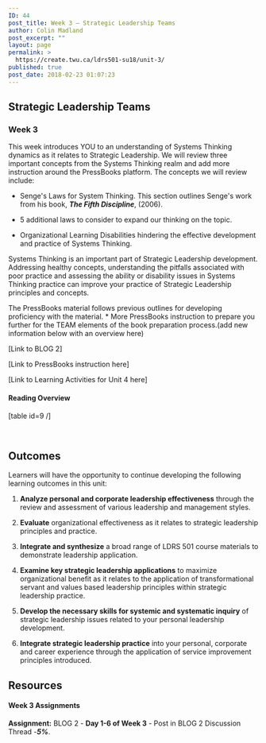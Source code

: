 ```yaml
---
ID: 44
post_title: Week 3 – Strategic Leadership Teams
author: Colin Madland
post_excerpt: ""
layout: page
permalink: >
  https://create.twu.ca/ldrs501-su18/unit-3/
published: true
post_date: 2018-02-23 01:07:23
---
```

## Strategic Leadership Teams

### Week 3

This week introduces YOU to an understanding of Systems Thinking dynamics as it relates to Strategic Leadership. We will review three important concepts from the Systems Thinking realm and add more instruction around the PressBooks platform. The concepts we will review include:

* Senge's Laws for System Thinking. This section outlines Senge's work from his book, **_The Fifth Discipline_**, (2006).

* 5 additional laws to consider to expand our thinking on the topic.

* Organizational Learning Disabilities hindering the effective development and practice of Systems Thinking.

Systems Thinking is an important part of Strategic Leadership development. Addressing healthy concepts, understanding the pitfalls associated with poor practice and assessing the ability or disability issues in Systems Thinking practice can improve your practice of Strategic Leadership principles and concepts.

The PressBooks material follows previous outlines for developing proficiency with the material. * More PressBooks instruction to prepare you further for the TEAM elements of the book preparation process.(add new information below with an overview here)

[Link to BLOG 2]

[Link to PressBooks instruction here]

[Link to Learning Activities for Unit 4 here]

#### Reading Overview

[table id=9 /]

&nbsp;

## Outcomes

Learners will have the opportunity to continue developing the following learning outcomes in this unit:

1. **Analyze personal and corporate leadership effectiveness** through the review and assessment of various leadership and management styles.

2. **Evaluate** organizational effectiveness as it relates to strategic leadership principles and practice.

3. **Integrate and synthesize** a broad range of LDRS 501 course materials to demonstrate leadership application.

4. **Examine key strategic leadership applications** to maximize organizational benefit as it relates to the application of transformational servant and values based leadership principles within strategic leadership practice.

5. **Develop the necessary skills for systemic and systematic inquiry** of strategic leadership issues related to your personal leadership development.

6. **Integrate strategic leadership practice** into your personal, corporate and career experience through the application of service improvement principles introduced.

## Resources

#### Week 3 Assignments

**Assignment:** BLOG 2 - **Day 1-6 of Week 3** - Post in BLOG 2 Discussion Thread -_**5%**_.

&nbsp;

&nbsp;